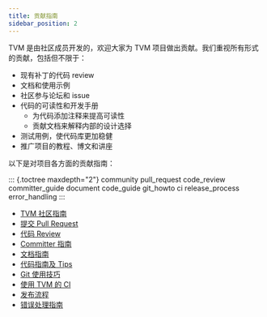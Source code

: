 ```yaml
---
title: 贡献指南
sidebar_position: 2
---
```


TVM 是由社区成员开发的，欢迎大家为 TVM 项目做出贡献。我们重视所有形式的贡献，包括但不限于：

- 现有补丁的代码 review
- 文档和使用示例
- 社区参与论坛和 issue
- 代码的可读性和开发手册
  - 为代码添加注释来提高可读性
  - 贡献文档来解释内部的设计选择
- 测试用例，使代码库更加稳健
- 推广项目的教程、博文和讲座

以下是对项目各方面的贡献指南：

::: {.toctree maxdepth="2"}
community pull_request code_review committer_guide document code_guide
git_howto ci release_process error_handling
:::

* [TVM 社区指南](/docs/contribute/community)
* [提交 Pull Request](/docs/contribute/pull_request)
* [代码 Review](/docs/contribute/code_review)
* [Committer 指南](/docs/contribute/committer_guide)
* [文档指南](/docs/contribute/document)
* [代码指南及 Tips](/docs/contribute/code_guide)
* [Git 使用技巧](/docs/contribute/git_howto)
* [使用 TVM 的 CI](/docs/contribute/ci)
* [发布流程](/docs/contribute/release_process)
* [错误处理指南](/docs/contribute/error_handling)